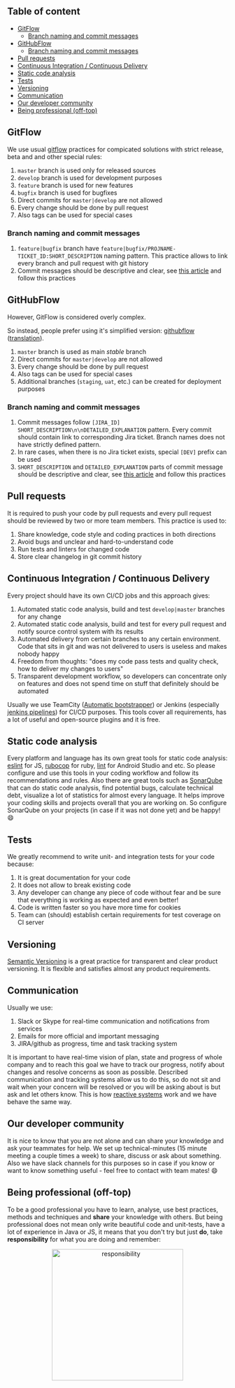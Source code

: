 ## Table of content
<!-- MarkdownTOC autolink="true" bracket="round" -->

- [GitFlow](#gitflow)
	- [Branch naming and commit messages](#branch-naming-and-commit-messages)
- [GitHubFlow](#githubflow)
	- [Branch naming and commit messages](#branch-naming-and-commit-messages-1)
- [Pull requests](#pull-requests)
- [Continuous Integration / Continuous Delivery](#continuous-integration--continuous-delivery)
- [Static code analysis](#static-code-analysis)
- [Tests](#tests)
- [Versioning](#versioning)
- [Communication](#communication)
- [Our developer community](#our-developer-community)
- [Being professional \(off-top\)](#being-professional-off-top)

<!-- /MarkdownTOC -->

## GitFlow
We use usual [gitflow][link_gitflow] practices for compicated solutions with strict release, beta and and other special rules:

1. `master` branch is used only for released sources
2. `develop` branch is used for development purposes
3. `feature` branch is used for new features
4. `bugfix` branch is used for bugfixes
5. Direct commits for `master|develop` are not allowed
6. Every change should be done by pull request
7. Also tags can be used for special cases

### Branch naming and commit messages
1. `feature|bugfix` branch have `feature|bugfix/PROJNAME-TICKET_ID:SHORT_DESCRIPTION` naming pattern. This practice allows to link every branch and pull request with git history
2. Commit messages should be descriptive and clear, see [this article][link_git_commit_best_practices] and follow this practices

## GitHubFlow
However, GitFlow is considered overly complex.

So instead, people prefer using it's simplified version: [githubflow][link_githubflow] ([translation][link_githubflow_ru]).

1. `master` branch is used as main *stable* branch
2. Direct commits for `master|develop` are not allowed
3. Every change should be done by pull request
4. Also tags can be used for special cases
5. Additional branches (`staging`, `uat`, etc.) can be created for deployment purposes

### Branch naming and commit messages
1. Commit messages follow `[JIRA_ID] SHORT_DESCRIPTION\n\nDETAILED_EXPLANATION` pattern. Every commit should contain link to corresponding Jira ticket. Branch names does not have strictly defined pattern.
2. In rare cases, when there is no Jira ticket exists, special `[DEV]` prefix can be used
3. `SHORT_DESCRIPTION` and `DETAILED_EXPLANATION` parts of commit message should be descriptive and clear, see [this article][link_git_commit_best_practices] and follow this practices

## Pull requests
It is required to push your code by pull requests and every pull request should be reviewed by two or more team members. This practice is used to:

1. Share knowledge, code style and coding practices in both directions
2. Avoid bugs and unclear and hard-to-understand code
3. Run tests and linters for changed code
4. Store clear changelog in git commit history

## Continuous Integration / Continuous Delivery
Every project should have its own CI/CD jobs and this approach gives:

1. Automated static code analysis, build and test `develop|master` branches for any change
2. Automated static code analysis, build and test for every pull request and notify source control system with its results
3. Automated delivery from certain branches to any certain environment. Code that sits in git and was not delivered to users is useless and makes nobody happy
4. Freedom from thoughts: "does my code pass tests and quality check, how to deliver my changes to users"
5. Transparent development workflow, so developers can concentrate only on features and does not spend time on stuff that definitely should be automated

Usually we use TeamCity ([Automatic bootstrapper][link_teamcity]) or Jenkins (especially [jenkins pipelines][link_jenkins_pipeline]) for CI/CD purposes. This tools cover all requirements, has a lot of useful and open-source plugins and it is free.

## Static code analysis
Every platform and language has its own great tools for static code analysis: [eslint][link_eslint] for JS, [rubocop][link_rubocop] for ruby, [lint][link_android_lint] for Android Studio and etc. So please configure and use this tools in your coding workflow and follow its recommendations and rules.
Also there are great tools such as [SonarQube][link_sonarcube] that can do static code analysis, find potential bugs, calculate technical debt, visualize a lot of statistics for almost every language. It helps improve your coding skills and projects overall that you are working on. So configure SonarQube on your projects (in case if it was not done yet) and be happy! :smile:

## Tests
We greatly recommend to write unit- and integration tests for your code because:
1. It is great documentation for your code
2. It does not allow to break existing code
3. Any developer can change any piece of code without fear and be sure that everything is working as expected and even better!
4. Code is written faster so you have more time for cookies
5. Team can (should) establish certain requirements for test coverage on CI server

## Versioning
[Semantic Versioning][link_semversioning] is a great practice for transparent and clear product versioning. It is flexible and satisfies almost any product requirements.

## Communication
Usually we use:
1. Slack or Skype for real-time communication and notifications from services
2. Emails for more official and important messaging
3. JIRA/github as progress, time and task tracking system

It is important to have real-time vision of plan, state and progress of whole company and to reach this goal we have to track our progress, notify about changes and resolve concerns as soon as possible. Described communication and tracking systems allow us to do this, so do not sit and wait when your concern will be resolved or you will be asking about is but ask and let others know. This is how [reactive systems][link_reactive_systems] work and we have behave the same way.

## Our developer community
It is nice to know that you are not alone and can share your knowledge and ask your teammates for help. We set up technical-minutes (15 minute meeting a couple times a week) to share, discuss or ask about something. Also we have slack channels for this purposes so in case if you know or want to know something useful - feel free to contact with team mates! :smile:

## Being professional (off-top)
To be a good professional you have to learn, analyse, use best practices, methods and techniques and **share** your knowledge with others. But being professional does not mean only write beautiful code and unit-tests, have a lot of experience in Java or JS, it means that you don't try but just **do**, take **responsibility** for what you are doing and remember:

<p align="center">
  <img src="http://i3.kym-cdn.com/photos/images/facebook/000/933/845/c3a.jpg" alt="responsibility" width="300"/>
</p>

[link_gitflow]: http://nvie.com/posts/a-successful-git-branching-model/
[link_githubflow]: https://lucamezzalira.com/2014/03/10/git-flow-vs-github-flow/
[link_githubflow_ru]: https://habrahabr.ru/post/189046/
[link_git_commit_best_practices]: https://chris.beams.io/posts/git-commit/
[link_jenkins_pipeline]: https://jenkins.io/doc/book/pipeline/
[link_eslint]: http://eslint.org/
[link_rubocop]: https://github.com/bbatsov/rubocop
[link_android_lint]: https://developer.android.com/studio/write/lint.html
[link_semversioning]: http://semver.org/
[link_reactive_systems]: https://gist.github.com/staltz/868e7e9bc2a7b8c1f754
[link_teamcity]: https://git.itransition.com/projects/PROJECTALUDE/repos/teamcity-bootstrap/browse
[link_sonarcube]: https://git.itransition.com/projects/PROJECTALUDE/repos/sonar/browse

